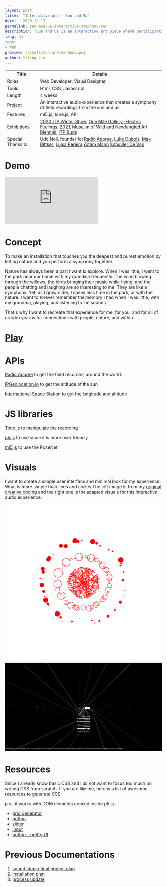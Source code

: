 ```yaml
---
layout: post
title:  "Interactive Web - Sun and Us"
date:   2020-12-17
permalink: sun-and-us-interactive-symphony-sun
description: "Sun and Us is an interactive art piece where participants perform a symphony with the sun, blending music and natural rhythms in real-time."
lang: en
tags: 
- Web
preview: /assets/sun-and-us/demo.png
author: Yiting Liu 
---
```


| Title                     | Details |
|---------------------------|-----------------------------------|
| Roles                     | Web Developer, Visual Designer |
| Tools                     | Html, CSS, Javascript |                     
| Length                    | 4 weeks |
| Project                   | An interactive audio experience that creates a symphony of field recordings from the sun and us. |
| Features | ml5.js, tone.js, API|
| Exhibitions | [2020 ITP Winter Show](https://itp.nyu.edu/shows/winter2020/sun-and-us/), [One Mile Gallery-Electric Feelings](http://onemilegallery.com/electric-feelings/),  [2021 Museum of Wild and Newfangled Art Biennial](https://www.mowna.org/biennial),  [ITP Buds](https://www.instagram.com/itpbuds/) |
|Special Thanks to | Udo Noll, founder for [Radio Aporee](https://aporee.org/maps/), [Luke Dubois](http://lukedubois.com/), [Max Bittker](https://maxbittker.com/), [Luisa Pereira](http://www.luisapereira.net/projects/) [Yotam Mann](https://yotammann.info/)  [Schuyler De Vos](https://lazordiak.github.io/)|


# Demo

<div class="iframe-container">
<iframe class="responsive-iframe" src="https://www.youtube.com/embed/UaJVQnPlFGE" frameborder="0" allow="accelerometer; autoplay; clipboard-write; encrypted-media; gyroscope; picture-in-picture" allowfullscreen></iframe>
</div>


# Concept

To make an installation that touches you the deepest and purest emotion by letting nature and you perform a symphony together.

Nature has always been a part I want to explore. When I was little, I went to the park near our home with my grandma frequently. The wind blowing through the willows, the birds bringing their music while flying, and the people chatting and laughing are so interesting to me. They are like a symphony. Yet, as I grow older, I spend less time in the park, or with the nature. I want to forever remember the memory I had when I was little, with my grandma, playing, and listening to the sounds.

That's why I want to recreate that experience for me, for you, and for all of us who yearns for connections with people, nature, and within.

# [Play](https://sunanus.netlify.app/)

<!-- ![assets/sun-and-us/demo1.png](assets/sun-and-us/demo1.png) -->

# APIs

[Radio Aporee](https://aporee.org/) to get the field recording around the world. 

[IPGeolocation.io](http://ipgeolocation.io/) to get the altitude of the sun 

[International Space Station](http://open-notify.org/Open-Notify-API/ISS-Location-Now/) to get the longitude and altitude 

# JS libraries

[Tone.js](https://tonejs.github.io/) to manipulate the recording 

[p5.js](https://p5js.org/) to use since it is more user friendly 

[ml5.js](ml5js.org) to use the PoseNet

<!-- # Major Issues

p5.js has the tendency to block websites that do not satisfy the CORS policy. 

> Access to fetch at 
'[https://aporee.org/maps/files/MuenzfernsprecherHermannplatz
Hasenheideundefinierbarefluessigkeit.mp3](https://aporee.org/maps/files/MuenzfernsprecherHermannplatzHasenheideundefinierbarefluessigkeit.mp3)' from origin '[https://editor.p5js.org](https://editor.p5js.org/)' has been blocked by CORS policy: No 'Access-Control-Allow-Origin' header is present on the requested resource. If an opaque response serves your needs, set the request's mode to 'no-cors' to fetch the resource with CORS disabled.

Max helped me to solve so by adding the no-cors in the header as below:

```jsx
fetch(url, {
      "headers": {
        "sec-fetch-mode": "cors",
        "sec-fetch-site": "cross-site"
      },
      "referrerPolicy": "no-referrer-when-downgrade",
      "body": null,
      "method": "GET",
      "mode": "cors",
      "credentials": "omit"
    }).then(response => response.json())
    .then(myBlob => {
      console.log("do something to do myBlob", myBlob);
    });
```

I also forked the amazing [repo by Rob Wu](https://github.com/Rob--W/cors-anywhere) to create my own proxy server just in case to call the Aporee Radio API 

I was having so much trouble with tone.js since I could not play the URL from Aporee's API. Then I realized that I need to write down the whole link of the URL in the buffer rathre than using the variable. 

I contacted with Luisa and Yotam Mann, who built the amazing Tone.js when I was stuck for a while. He then pointed out it was the CORS I need to deal with. I then moved around my code and call the player in setup but update the link in the draw function and it PLAYS! 

So in setup, I wrote: 

```jsx
player = new Tone.Player({
    "onload": Tone.noOp,
    "autostart": true,
    "loop": true, //set the loop to be true to use loopstart and loopend
    "loopStart": loopStart,
    "loopEnd": loopEnd,
    "reverse": false,
    "duration": 2, //changed by the sun altitude in draw; 
    "fadeIn": fadeInTime,
    "fadeOut": fadeOutTime

  });
```

I took out certain parts in draw to update the value as below:

```jsx
player.duration = sunToDur;//variables to map the altitude of sun to the duration of the field recording clip
player.autostart = true;
player.loopEnd = loopEnd;
```

In order to fetch all data every two seconds, I set the audio_url, which is the URL for tone.js to play, to be determined by the latitude and longitude from the ISS API. And I didn't forget to add my proxy URL so that it can work around the CORS policy. 

```jsx
let url = proxy.concat(recordingLink);
player.load(url);
```

The most important lesson I learned is to have a clear picture of the steps of the process:

1. Fetch all API 
2. Update the API constantly - I set the interval to be each 2 seconds 
3. Update the link to get the recording link
4. Update the player link constantly in the function getAllData(); -->

# Visuals

I want to create a simple user interface and minimal look for my experience. What is more simple than lines and circles.The left image is from my [original creative coding](https://www.openprocessing.org/sketch/927956)  and the right one is the adapted visuals for this interactive audio experience. 

<!-- While looking back at my creative coding practices, I picked [the one](https://www.openprocessing.org/sketch/927956) that used times tables cardioid with my own music. I followed the [tutorial](https://thecodingtrain.com/CodingChallenges/133-times-tables-cardioid.html) by the amazing Daniel Shiffman, a.k.a., The Coding Train. -->

<div class="img-container">
<img class="img-responsive" src="assets/sun-and-us/timestable.png">
<img class="img-responsive" src="assets/sun-and-us/demo.png">
</div>

# Resources

Since I already know basic CSS and I do not want to focus too much on writing CSS from scratch. If you are like me, here is a list of awesome resources to generate CSS:

p.s.: it works with DOM elements created inside p5.js. 
- [grid generator](https://cssgrid-generator.netlify.com/)
- [button](https://www.bestcssbuttongenerator.com/)
- [slider](https://doodlenerd.com/html-control/css-input-range-generator)
- [input](http://danielstern.ca/range.css/#/)
- [button - pretty UI](https://neumorphism.io/#55b9f3)

<!-- # Next Steps

Originally I wanted to use Kinect and tone.js but it was giving me trouble composing the data to the same canvas so I used [ml5.js](https://ml5js.org/) which I am more familiar with. But in the future, I would love to still use [Kinectron](https://kinectron.github.io/#/) to try it out with Tone.js or Max/MSP.  -->

# Previous Documentations

1. [sound studio final project plan](https://yitingliu97.wordpress.com/2020/10/20/sound-studio-project-plan/) 
2. [installation plan](https://yitingliu97.wordpress.com/2020/10/27/sound-studio-installation-plan/) 
3. [process update](https://yitingliu97.wordpress.com/2020/11/29/nature-and-us-process-update/) 

<!-- # Special thanks to

Udo Noll, founder for [Radio Aporee](https://aporee.org/maps/) 

[Luke Dubois](http://lukedubois.com/) for Tone.js trouble shooting 

[Max Bittker](https://maxbittker.com/) for CORS and fetch API support 

[Luisa Pereira](http://www.luisapereira.net/projects/) for code debugging in Tone.js

[Yotam Mann](https://yotammann.info/) for code debugging in Tone.js

[Schuyler De Vos](https://lazordiak.github.io/) for spending more than an hour helping to debug during stressful finals week! -->